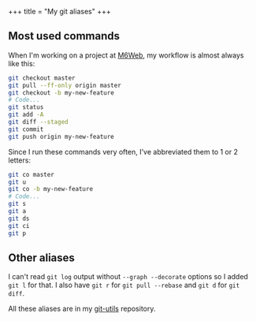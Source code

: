 +++
title = "My git aliases"
+++
## Most used commands

When I'm working on a project at [M6Web](http://tech.m6web.fr), my workflow is almost always like this:

```bash
git checkout master
git pull --ff-only origin master
git checkout -b my-new-feature
# Code...
git status
git add -A
git diff --staged
git commit
git push origin my-new-feature
```

Since I run these commands very often, I've abbreviated them to 1 or 2 letters:
```bash
git co master
git u
git co -b my-new-feature
# Code...
git s
git a
git ds
git ci
git p
```

## Other aliases

I can't read `git log` output without `--graph --decorate` options so I added `git l` for that.
I also have `git r` for `git pull --rebase` and `git d` for `git diff`.

All these aliases are in my [git-utils](https://github.com/adriensamson/git-utils) repository.
